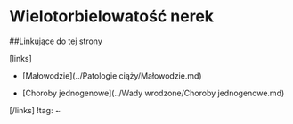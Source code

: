 # Wielotorbielowatość nerek





##Linkujące do tej strony

[links]

- [Małowodzie](../Patologie ciąży/Małowodzie.md)

- [Choroby jednogenowe](../Wady wrodzone/Choroby jednogenowe.md)


[/links]
!tag:
~


